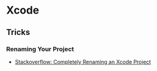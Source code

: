 # Xcode
## Tricks
### Renaming Your Project
- [Stackoverflow: Completely Renaming an Xcode Project](http://stackoverflow.com/questions/33370175/how-do-i-completely-rename-an-xcode-project-i-e-inclusive-of-folders)
